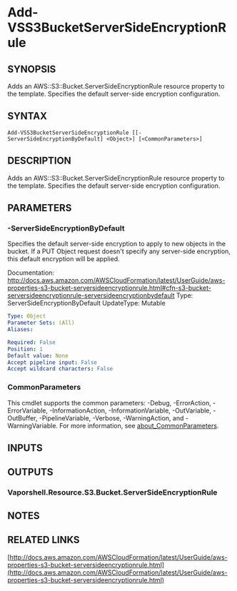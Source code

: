 # Add-VSS3BucketServerSideEncryptionRule

## SYNOPSIS
Adds an AWS::S3::Bucket.ServerSideEncryptionRule resource property to the template.
Specifies the default server-side encryption configuration.

## SYNTAX

```
Add-VSS3BucketServerSideEncryptionRule [[-ServerSideEncryptionByDefault] <Object>] [<CommonParameters>]
```

## DESCRIPTION
Adds an AWS::S3::Bucket.ServerSideEncryptionRule resource property to the template.
Specifies the default server-side encryption configuration.

## PARAMETERS

### -ServerSideEncryptionByDefault
Specifies the default server-side encryption to apply to new objects in the bucket.
If a PUT Object request doesn't specify any server-side encryption, this default encryption will be applied.

Documentation: http://docs.aws.amazon.com/AWSCloudFormation/latest/UserGuide/aws-properties-s3-bucket-serversideencryptionrule.html#cfn-s3-bucket-serversideencryptionrule-serversideencryptionbydefault
Type: ServerSideEncryptionByDefault
UpdateType: Mutable

```yaml
Type: Object
Parameter Sets: (All)
Aliases:

Required: False
Position: 1
Default value: None
Accept pipeline input: False
Accept wildcard characters: False
```

### CommonParameters
This cmdlet supports the common parameters: -Debug, -ErrorAction, -ErrorVariable, -InformationAction, -InformationVariable, -OutVariable, -OutBuffer, -PipelineVariable, -Verbose, -WarningAction, and -WarningVariable. For more information, see [about_CommonParameters](http://go.microsoft.com/fwlink/?LinkID=113216).

## INPUTS

## OUTPUTS

### Vaporshell.Resource.S3.Bucket.ServerSideEncryptionRule
## NOTES

## RELATED LINKS

[http://docs.aws.amazon.com/AWSCloudFormation/latest/UserGuide/aws-properties-s3-bucket-serversideencryptionrule.html](http://docs.aws.amazon.com/AWSCloudFormation/latest/UserGuide/aws-properties-s3-bucket-serversideencryptionrule.html)

